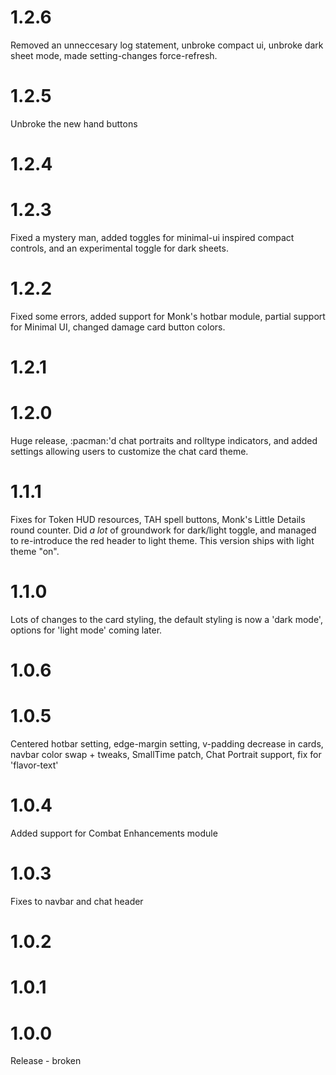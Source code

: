 # 1.2.6
Removed an unneccesary log statement, unbroke compact ui, unbroke dark sheet mode, made setting-changes force-refresh.
# 1.2.5
Unbroke the new hand buttons
# 1.2.4
# 1.2.3
Fixed a mystery man, added toggles for minimal-ui inspired compact controls, and an experimental toggle for dark sheets.
# 1.2.2
Fixed some errors, added support for Monk's hotbar module, partial support for Minimal UI, changed damage card button colors.
# 1.2.1
# 1.2.0
Huge release, :pacman:'d chat portraits and rolltype indicators, and added settings allowing users to customize the chat card theme.
# 1.1.1
Fixes for Token HUD resources, TAH spell buttons, Monk's Little Details round counter.
Did *a lot* of groundwork for dark/light toggle, and managed to re-introduce the red header to light theme. This version ships with light theme "on".
# 1.1.0
Lots of changes to the card styling, the default styling is now a 'dark mode', options for 'light mode' coming later.

# 1.0.6
# 1.0.5
Centered hotbar setting, edge-margin setting, v-padding decrease in cards, navbar color swap + tweaks, SmallTime patch, Chat Portrait support, fix for 'flavor-text'
# 1.0.4
Added support for Combat Enhancements module
# 1.0.3
Fixes to navbar and chat header

# 1.0.2
# 1.0.1
# 1.0.0
Release - broken